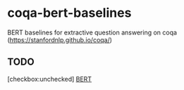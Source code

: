 # coqa-bert-baselines
BERT baselines for extractive question answering on coqa (https://stanfordnlp.github.io/coqa/)

## TODO

[checkbox:unchecked] [BERT](https://arxiv.org/pdf/1810.04805.pdf)

